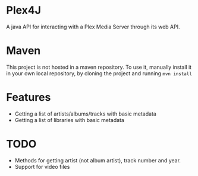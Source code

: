 # Plex4J
A java API for interacting with a Plex Media Server through its web API.

# Maven
This project is not hosted in a maven repository. To use it, manually install it in your own local repository, by cloning the project and running `mvn install`

# Features
* Getting a list of artists/albums/tracks with basic metadata
* Getting a list of libraries with basic metadata

# TODO
* Methods for getting artist (not album artist), track number and year.
* Support for video files